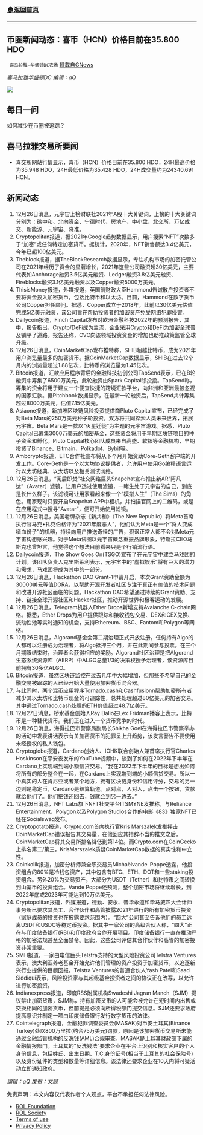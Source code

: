 ###  [:house:返回首頁](https://github.com/ourhimalayas/txt)
---


## 币圈新闻动态：喜币（HCN）价格目前在35.800 HDO
` 喜马拉雅-华盛顿DC农场` [轉載自GNews](https://gnews.org/zh-hans/1794293/)

*喜马拉雅华盛顿DC 编辑：aQ*

![](http://himalayawashingtondc.org/wp-content/uploads/2021/07/ScreenShot-2021-07-31-at-16.20.22@2x.png)



## 每日一问





如何减少在币圈被追踪？





## 喜马拉雅交易所要闻





- 喜交所网站行情显示，喜币（HCN）价格目前在35.800 HDO，24H最高价格为35.948 HDO，24H最低价格为35.428 HDO，24H成交量约为24340.691 HCN。






## 新闻动态





1. 12月26日消息，元宇宙上榜财联社2021年A股十大关键词，上榜的十大关键词分别为：碳中和、北向资金、宁德时代、房地产、中小盘、北交所、万亿成交、新能源、元宇宙、降准。
2. Cryptopolitan报道，据2021年Google趋势数据显示，用户搜索“NFT”次数多于“加密”或任何特定加密货币。据统计，2020年，NFT销售额达3.4亿美元，今年已超100亿美元。
3. Theblock报道，据TheBlockResearch数据显示，专注机构市场的加密托管公司在2021年经历了资金的显著增长，2021年这些公司融资超30亿美元，主要代表如Anchorage融资3.5亿美元融资、Ledger融资3.8亿美元融资、Fireblocks融资3.1亿美元融资以及Copper融资5000万美元。
4. ThisisMoney报道，外媒报道，英国前财政大臣Hammond告诫散户投资者不要将资金投入加密货币，包括比特币和以太坊。目前，Hammond在数字货币公司Copper担任顾问。据悉，Copper成立于2018年，此前以30亿美元估值完成5亿美元融资，该公司旨在帮助投资者的加密资产免受网络犯罪侵害。
5. Dailycoin报道，Finch Capital发布对欧洲金融科技2022年的预测报告，其中，报告指出，Crypto/DeFi成为主流，企业采用Crypto和DeFi为加密全球普及铺平了道路。报告还称，CVC向该领域投资资金的增加也助推政策监管全球升级。
6. 12月26日消息，CoinMarketCap发布推特称，SHIB超越比特币，成为2021年用户浏览量最多的加密货币。据CoinMarketCap数据显示，SHIB在过去12个月内的浏览量超过1.88亿次，比特币的浏览量为1.45亿次。
7. Bitcoin报道，汇款应用程序背后的金融科技初创公司TapSend表示，已在B轮融资中筹集了6500万美元。此轮融资由Spark Capital领投投。TapSend称，筹集的资金将用于建立一个便宜快捷的跨境汇款平台，向非洲和亚洲最被忽视的国家汇款。据Pitchbook数据显示，在最新一轮融资后，TapSend共计筹集超过8000万美元，估值7.15亿美元。
8. Asiaone报道，新加坡区块链风险投资提供商Pluto Capital宣布，已经完成了对Beta Mars的250万美元种子轮投资。双方将共同探索人类未来世界，拓展元宇宙。Beta Mars是一款以“火星迁徙”为主题的元宇宙游戏。据悉，Pluto Capital已筹集3000万美元的加密基金，这些资金将用于早期区块链项目的种子资金和孵化。Pluto Capital核心团队成员来自高盛、软银等金融机构，早期投资了Binance、Bitmain、Polkadot、Bybit等。
9. Ambcrypto报道，ETC合作社宣布将从下个月开始资助Core-Geth客户端的开发工作。Core-Geth是一个以太坊协议提供者，允许用户使用Go编程语言运行以太坊经典、以太坊以及相关测试网络。
10. 12月26日消息，“阅后即焚”社交网络巨头Snapchat宣布推出新AR“阿凡达”（Avatar）滤镜，让用户透过使用滤镜，一睹生处于元宇宙的自己，到底是长什么样子。该滤镜可让用家看起来像一个“模拟人生”（The Sims）的角色。用家现时只要开启Snapchat APP中相机，并扫描官网上的二维码，或是在应用程式中搜寻“Avatar”，便可开始使用滤镜。
11. 12月26日消息，美国老牌杂志《新共和》（The New Republic）将Meta首席执行官马克•扎克伯格评为“2021年度恶人”，他们认为Meta是一个“将人变成嗜血份子”的机器，持续向用户推送奇怪的广告，狠讽正常人都不会对Meta元宇宙构想感兴趣。对于Meta试图以元宇宙概念重振品牌形象，特斯拉CEO马斯克也曾坦言，他觉得这个想法目前看来只是个行销流行语。
12. Dailycoin报道，The Show Goes On(TSGO)宣布了在元宇宙中建立马戏团的计划。该团队负责人克里斯莱利表示，元宇宙中的“虚拟娱乐”将有巨大的潜力和需求，马戏团将成为其中的一部分。
13. 12月26日消息，Hackathon DAO Grant-1申请开启，本次Grant资助金额为30000美元等值DORA，以帮助开源开发者社区专注于真正有价值的技术问题和改进开源社区面临的问题。Hackathon DAO希望通过持续的Grant资助、支持、链接全球开源社区和Hacker社区，推动开源世界和极客运动的发展。
14. 12月26日消息，Telegram机器人Ether Drops新增支持Avalanche C-chain网络。据悉，Ether Drops为用户提供跟踪和接收钱包交易、DEX和CEX兑换、流动性池等实时通知的机会，支持Ethereum、BSC、Fantom和Polygon等网络。
15. 12月26日消息，Algorand基金会第二期治理正式开放注册。任何持有Algo的人都可以注册成为治理者，将Algo抵押三个月，并在此期间参与投票。在三个月期限结束时，治理者会获得相应的奖励。Algorand社区治理是把Algorand生态系统资源库（AERP）中ALGO总量1/3的决策权授予治理者，该资源库目前拥有30多亿ALGO。
16. Bitcoin报道，虽然区块链监控在过去几年中大幅增加，但那些不希望自己的金融交易被跟踪的人已经开始大量使用加密货币混合器。
17. 与此同时，两个混币应用程序Tornado.cash和Cashfusionn帮助加密所有者减少其以太坊和比特币现金的可追踪性，总共处理超过80亿美元的加密交易。其中通过Tornado.cash处理的ETH价值超过48.7亿美元。
18. 12月27日消息，桥水基金创始人Ray Dalio在Lex Fridman播客上表示，比特币是一种替代货币。我们正在进入一个货币竞争的时代。
19. 12月26日消息，海得拉巴市警察局副局长Shikha Goel在海得拉巴市警察举办的活动中发表讲话表示有关加密货币的犯罪呈上升趋势，该发言警告不要使用未经授权的私人钱包。
20. Cryptoglobe报道，Cardano创始人、IOHK联合创始人兼首席执行官Charles Hoskinson在平安夜发布的YouTube视频中，谈到了如何在2022年下半年在Cardano上实现端到端小额信贷交易。“我在2022年下半年的目标是想出如何将所有的部分整合在一起，在Cardano上实现端到端的小额信贷交易。所以一个真实的人在肯尼亚或者某个地方，拥有区块链身份和信用评分，交易的另一边则是稳定币，Cardano是结算轨道。点对点，人对人，点击一个按钮，贷款就给他们了。他们把钱还回去，钱就会到另一边去。”
21. 12月26日消息，NFT Labs旗下NFT社交平台ITSMYNE发推称，与Reliance Entertainment、Polygon以及Polygon Studios合作的电影《83》独家NFT已经在Socialswag发布。
22. Cryptopotato报道，Crypto.com首席执行官Kris Marszalek发推抨击CoinMarketCap错误报告其交易量，在他回应其措辞不当的推文之后，CoinMarketCap将其交易所排名降低到第14位。而Crypto.com在CoinGecko上排名第二/第三，KrisMarszalek质疑CoinMarketCap数据的真实性和中立性。
23. Coinkolik报道，加密分析师兼全职交易员Michaëlvande Poppe透露，他投资组合的80%是冷钱包资产，其中包含有BTC、ETH、DOT和一些staking投资组合。另外20%为交易资产，大部分为USDT（Tether）和比特币之间转换到山寨币的投资组合。Vande Poppe还预测，整个加密市场将继续增长，到2022年底或2023年可能达到10万亿美元。
24. Cryptopolitan报道，外媒报道，德勤、安永、普华永道和毕马威四大会计师事务所已要求其员工、合作伙伴和高管披露2021年进行的所有加密货币投资（家庭成员的投资也在披露要求范围内）。“四大”公司甚至告诉他们的员工远离USDT和USDC等稳定币投资。据其中一家公司的高级合伙人称，“四大”正在与印度储备银行(RBI)和印度政府合作开展项目。印度储备银行一直在推动严格的加密法规甚至全面禁令。因此，这些公司评估其合作伙伴和高管的加密投资非常重要。
25. SMH报道，一家由电信巨头Telstra支持的大型风险投资公司Telstra Ventures表示，澳大利亚养老基金开始允许他们管理的资产投资于加密货币，以追逐新兴行业提供的巨额回报。Telstra Ventures的普通合伙人Yash Patel和Saad Siddiqui表示，风险投资家与其超级基金投资者之间的协议正在改写，以允许进行加密投资。
26. Indianexpress报道，印度RSS附属机构Swadeshi Jagran Manch（SJM）提议禁止加密货币，SJM称，持有加密货币的人可能会被允许在短时间内出售或交换相同的加密货币，但前提是必须向所得税部门提交信息。SJM还要求政府提高意识并制定一项由印度储备银行发行数字货币的法律。
27. Cointelegraph报道，金融犯罪调查委员会(MASAK)对币安土耳其(Binance Turkey)处以800万里拉(约合75万美元)罚款，原因是该加密货币交易所未能通过金融监管机构的反洗钱(AML)合规审查。MASAK是土耳其财政部下属的金融情报部门。土耳其的“反洗钱法”要求企业在平台上识别和核实客户的个人身份信息，包括姓氏、出生日期、T.C.身份证号(相当于土耳其的社会保险号)以及身份证件的类型和数量等详细信息。该法律还要求企业在10天内将可疑活动立即通知政府。





*编辑：aQ
发布：文顾*


 
 

免责声明：本文内容仅代表作者个人观点，平台不承担任何法律风险。

- [ROL Foundation](https://rolfoundation.org/)
- [ROL Society](https://rolsociety.org/)
- [Terms of use](https://gnews.org/terms-of-use-3/)
- [Privacy Policy](https://gnews.org/privacy-policy/)

